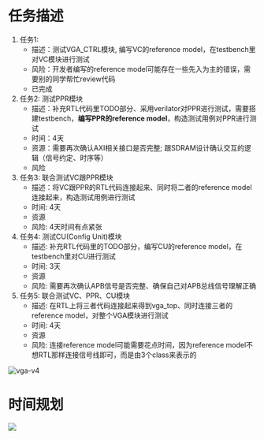 # 任务描述

1. 任务1:
   - 描述：测试VGA_CTRL模块, 编写VC的reference model，在testbench里对VC模块进行测试
   - 风险：开发者编写的reference model可能存在一些先入为主的错误，需要别的同学帮忙review代码
   - 已完成
2. 任务2: 测试PPR模块
   - 描述：补充RTL代码里TODO部分、采用verilator对PPR进行测试，需要搭建testbench，**编写PPR的reference model**，构造测试用例对PPR进行测试
   - 时间：4天
   - 资源：需要再次确认AXI相关接口是否完整; 跟SDRAM设计确认交互的逻辑（信号约定、时序等）
   - 风险
3. 任务3: 联合测试VC跟PPR模块
   - 描述：将VC跟PPR的RTL代码连接起来、同时将二者的reference model连接起来，构造测试用例进行测试
   - 时间: 4天
   - 资源
   - 风险: 4天时间有点紧张
4. 任务4: 测试CU(Config Unit)模块
   - 描述: 补充RTL代码里的TODO部分，编写CU的reference model，在testbench里对CU进行测试
   - 时间: 3天
   - 资源
   - 风险: 需要再次确认APB信号是否完整、确保自己对APB总线信号理解正确
5. 任务5: 联合测试VC、PPR、CU模块
   - 描述: 在RTL上将三者代码连接起来得到vga_top、同时连接三者的reference model，对整个VGA模块进行测试
   - 时间: 4天
   - 资源
   - 风险: 连接reference model可能需要花点时间，因为reference model不想RTL那样连接信号线即可，而是由3个class来表示的

![vga-v4](https://s2.loli.net/2023/08/14/WrhqiA15wkbzSLp.png)

# 时间规划

![](https://s2.loli.net/2023/09/28/Lb1ANWjHtgYnkRF.png)
